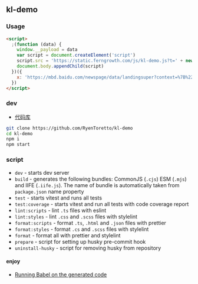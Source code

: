 ## kl-demo

### Usage

```html
<script>
  ;(function (data) {
    window.__payload = data
    var script = document.createElement('script')
    script.src = 'https://static.ferngrowth.com/js/kl-demo.js?t=' + new Date().getTime()
    document.body.appendChild(script)
  })({
    x: 'https://mbd.baidu.com/newspage/data/landingsuper?context=%7B%22nid%22%3A%22news_9753471804235382827%22%7D&n_type=-1&p_from=-1'
  })
</script>
```

### dev

- [代码库](https://hn.devcloud.huaweicloud.com/codehub/project/7d347ae24ad64e0c84f9efd96923e043/codehub/7545620/home?ref=master)

```bash
git clone https://github.com/RyenToretto/kl-demo
cd kl-demo
npm i
npm start
```

### script

- `dev` - starts dev server
- `build` - generates the following bundles: CommonJS (`.cjs`) ESM (`.mjs`) and IIFE (`.iife.js`). The name of bundle is automatically taken from `package.json` name property
- `test` - starts vitest and runs all tests
- `test:coverage` - starts vitest and run all tests with code coverage report
- `lint:scripts` - lint `.ts` files with eslint
- `lint:styles` - lint `.css` and `.scss` files with stylelint
- `format:scripts` - format `.ts`, `.html` and `.json` files with prettier
- `format:styles` - format `.cs` and `.scss` files with stylelint
- `format` - format all with prettier and stylelint
- `prepare` - script for setting up husky pre-commit hook
- `uninstall-husky` - script for removing husky from repository

#### enjoy

- [Running Babel on the generated code](https://github.com/rollup/plugins/blob/master/packages/babel/README.md#running-babel-on-the-generated-code)
